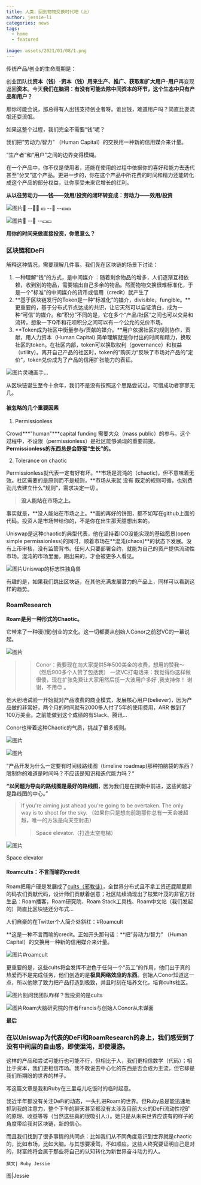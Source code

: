 ```yaml
---
title: 人类，回到物物交换时代吧（上）
author: jessie-li
categories: news
tags:
  - home
  - featured
 
image: assets/2021/01/08/1.png
---
```

传统产品/创业的生命周期是：

创业团队找**资本（钱）**-**资本（钱）**用来生产、推广、获取和扩大**用户**-**用户**再变现返回**资本**。今天**我们在脑洞：有没有可能去除中间资本的环节，这个生态中只有产品和用户？**

那你可能会说，那总得有人出钱支持创业者呀。谁出钱，难道用户吗？简直比耍流氓还耍流氓。

如果这整个过程，我们完全不需要“钱”呢？

我们把”劳动力/智力” （Human Capital）的交换用一种新的信用媒介来计量。

“生产者”和“用户”之间的边界变得模糊。

在一个产品中，你不仅是使用者，还能在使用的过程中依据你的喜好和能力去迭代甚至“分叉”这个产品。更进一步的，你在这个产品中所花费的时间和精力还能转化成这个产品的部分权益，让你享受未来它增长的红利。

**从以往劳动力——钱——效用/投资的闭环转变成：劳动力——效用/投资**

![图片](/assets/2021/01/08/2.png)🦄️ --🧛‍♂️ 💷 --👬 --💷💷

![图片](/assets/2021/01/08/3.png)🦄️ --👬 --💷💷

**用你的时间来做直接投资，你愿意么？**

### 区块链和DeFi

解释这种情况，需要理解几件事。我们先在区块链的场景下讨论：

1. 一种理解“钱“的方式，是中间媒介 ：随着剩余物品的增多，人们逐渐互相依赖，收到别的物品，需要输出自己多余的物品。然而物物交换很难标准化，于是一个”标准”的中间媒介的货币或信用（credit）就产生了
2. **基于区块链发行的Token是一种“标准化”的媒介，divisible，fungible。**更重要的，基于分布式节点达成的共识，让它天然可以自证清白，成为一种“可信”的媒介。和“积分”不同的是，它在多个“产品/社区”之间也可以交易和流转，想象一下Q币和花呗积分之间可以有一个公允的兑价市场。
3. **Token成为社区中衡量参与/贡献的媒介。**用户依据社区的规则协作，贡献，用人力资本（Human Capital) 简单理解就是你付出的时间和精力，换取社区的token。在社区内部，token可以换取权利（governance）和权益（utility）。离开自己产品的社区时，token的”购买力“反映了市场对产品的”定价“，token兑价成为了产品的信用扩张能力的表征。

![图片](/assets/2021/01/08/4.png)灵魂画手...

从区块链诞生至今十余年，我们不是没有按照这个思路尝试过，可惜成功者寥寥无几。

#### **被忽略的几个重要因素**

1. Permissionless

Crowd***"human"***capital funding 需要大众（mass public）的参与。这个过程中，不设限（permissionless）是社区能够涌现的重要前提。**Permissionless的东西总是会野蛮“生长”的。**

2. Tolerance on chaotic

Permissionless就代表一定有好有坏。**市场是混沌的（chaotic)，但不意味着无效。社区需要的是原则而不是规则，**市场从来就 没有 既定的规则可循，也别费劲儿去建立什么”规则“，需求决定一切 。

>**没人能站在市场之上。**

事实就是，**没人能站在市场之上。**画的再好的饼图，都不如写在github上面的代码。投资人是市场带给你的，不是你在出生那天臆想出来的。

Uniswap是这种chaotic的典型代表，他在坚持着ICO没能实现的基础愿景(open simple permissionless)的同时，顺着市场在**混沌(chaos)**的状态下发展。没有上币审核，没有监管背书。任何人只要部署合约，就能为自己的资产提供流动性市场。混沌的市场里面，跑出来的，才会被更多人看见。

![图片](/assets/2021/01/08/5.png)Uniswap的标志性独角兽

有趣的是，如果我们跳出区块链，在其他充满发展潜力的产品上，同样可以看到这样的趋势。

### RoamResearch

**Roam是另一种形式的Chaotic。**

它带来了一种漫(慢)创业的文化。这一切都要从创始人Conor之前怼VC的一幕说起。

![图片](/assets/2021/01/08/6.png)

>>Conor：我要现在向大家提供5年500美金的收费，想用的赞我～（然后900多个人赞了包括我）
>一流VC打电话来：我觉得你这样做很傻，现在扩张免费让大家用然后揽一大波用户多好 ,我支持你！
>谢谢，不用😊 。

他大胆地试验一开始就对产品收费的商业模式，发展核心用户(believer)，因为产品做的非常好，两个月的时间就有2000多人付了5年的使用费用，ARR 做到了100万美金。之前能做到这个成绩的有Slack、腾讯...

Conor也带着这种Chaotic的气质，挑战了很多规则。

![图片](/assets/2021/01/08/7.png)

![图片](/assets/2021/01/08/8.png)

“产品开发为什么一定要有时间线路线图（timeline roadmap)那种拍脑袋的东西？限制你的难道是时间吗？不应该是知识和迭代能力吗？“

**“以问题为导向的路线图是最好的路线图**，因为我们是在探索中前进，这些问题才是路线图的中心。”

>If you're aiming just ahead you're going to be overtaken. The only way is to shoot for the sky. （如果你只是想向前跑那你总有一天会被超越，唯一的方法是向天空射击）
>>Space elevator.（打造太空电梯）

![图片](/assets/2021/01/08/9.png)

Space elevator

#### **Roamcults：不言而喻的credit**

Roam把用户硬是发展成了[cults（邪教徒）](http://mp.weixin.qq.com/s?__biz=MzU5NjQxNzQ3Mw==&mid=2247484665&idx=1&sn=578ed3034fd1c65265541b5f7d54ab84&chksm=fe624a57c915c341f8f200084a9698bd1b1882d4f266d0e50d6b60ae01383f05fab11de3ec41&scene=21#wechat_redirect)，全世界分布式且不拿工资还屁颠屁颠的码农们贡献代码，设计师们贡献着创意；社区陆续涌现出了枝繁叶茂的非官方衍生品：Roam播客，Roam研究院、Roam Stack工具栈、Roam中文站（我们发起的）简直比区块链还分布式...

人们自豪的在Twitter个人简介处斜杠：#Roamcult

**这是一种不言而喻的credit。正如开头那句话：**把”劳动力/智力” （Human Capital）的交换用一种新的信用媒介来计量。

![图片](/assets/2021/01/08/10.png)#roamcult

更重要的是，这些cults将会发挥不逊色于任何一个“员工”的作用，他们出于真的热爱而不是完成任务，他们创造的是**极具网络效应的东西**。创始人Conor知道这一点，所以他除了致力把产品打造到极致，并且时刻在培养文化，培育cults社区。

![图片](/assets/2021/01/08/11.png)别问我团队咋样？我投资的是cults

![图片](/assets/2021/01/08/12.png)Roam大脑研究院的作者Francis与创始人Conor从未谋面

**最后**

### 在以Uniswap为代表的DeFi和RoamResearch的身上，我们感受到了没有中间层的自由感，即使混沌，即使漫游。

这样的产品和尝试可能行也可能不行，但相比于人，我们更相信数学（代码）；相比于资本，我们更相信市场。我不敢说去中心化的东西是否会成为主流，但它却是我们所期盼的世界的样子。

写这篇文章是我和Ruby在三里屯儿吃饭时的临时起意。

我近半年都没有关注DeFi的动态，一头扎进Roam的世界。但Ruby总是能迅速地抓到我的注意力，整个下午的聊天甚至都没有太涉及目前大火的DeFi流动性挖矿的原理、收益等等（当然这些真的很吸引人:）。她只是从未来世界应该有的样子的角度带给我对区块链，新的信心。

而且我们找到了很多事情的共同点：比如我们从不同角度意识到世界就是chaotic的，比如市场，比如大脑。与其想要凌驾，不如顺应。这些人终究要证明自己是对的，财富终将会属于那些将自己的认知转化为新世界奋斗动力的人。



	撰文| Ruby Jessie
  
  图|Jessie





